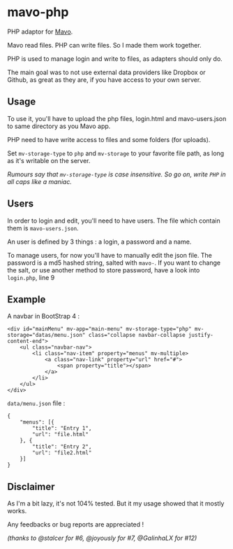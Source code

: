 # mavo-php
PHP adaptor for [Mavo](http://mavo.io/).

Mavo read files. PHP can write files. So I made them work together.

PHP is used to manage login and write to files, as adapters should only do.

The main goal was to not use external data providers like Dropbox or Github, as great as they are, if you have access to your own server.

## Usage
To use it, you'll have to upload the php files, login.html and mavo-users.json to same directory as you Mavo app. 

PHP need to have write access to files and some folders (for uploads).

Set `mv-storage-type` to `php` and `mv-storage` to your favorite file path, as long as it's writable on the server.

_Rumours say that `mv-storage-type` is case insensitive. So go on, write `PHP` in all caps like a maniac._

## Users
In order to login and edit, you'll need to have users. The file which contain them is `mavo-users.json`.

An user is defined by 3 things : a login, a password and a name.

To manage users, for now you'll have to manually edit the json file.
The password is a md5 hashed string, salted with `mavo-`.
If you want to change the salt, or use another method to store password, have a look into `login.php`, line 9


## Example
A navbar in BootStrap 4 :
```
<div id="mainMenu" mv-app="main-menu" mv-storage-type="php" mv-storage="datas/menu.json" class="collapse navbar-collapse justify-content-end">
    <ul class="navbar-nav">
        <li class="nav-item" property="menus" mv-multiple>
            <a class="nav-link" property="url" href="#">
                <span property="title"></span>
            </a>
        </li>
    </ul>
</div>
```
`data/menu.json` file :
```
{
    "menus": [{
        "title": "Entry 1",
        "url": "file.html"
    }, {
        "title": "Entry 2",
        "url": "file2.html"
    }]
}
```

## Disclaimer
As I'm a bit lazy, it's not 104% tested. But it my usage showed that it mostly works.

Any feedbacks or bug reports are appreciated !

_(thanks to @stalcer for #6, @joyously for #7, @GalinhaLX for #12)_

